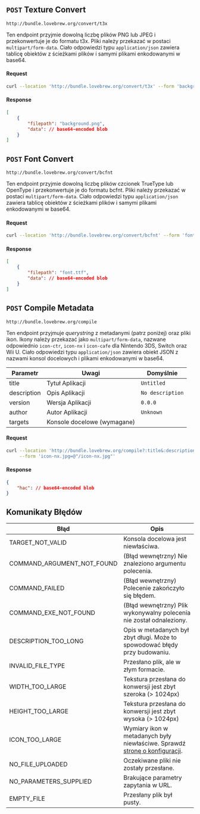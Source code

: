 ## `POST` Texture Convert

```
http://bundle.lovebrew.org/convert/t3x
```

Ten endpoint przyjmie dowolną liczbę plików PNG lub JPEG i przekonwertuje je do formatu t3x. Pliki należy przekazać w postaci `multipart/form-data`. Ciało odpowiedzi typu `application/json` zawiera tablicę obiektów z ścieżkami plików i samymi plikami enkodowanymi w base64.

<!-- tabs:start -->

#### **Request**

```bash
curl --location 'http://bundle.lovebrew.org/convert/t3x' --form 'background.png=@"/background.png"'
```

#### **Response**

```json
[
    {
        "filepath": "background.png",
        "data": // base64-encoded blob
    }
]
```

<!-- tabs:end -->

## `POST` Font Convert

```
http://bundle.lovebrew.org/convert/bcfnt
```

Ten endpoint przyjmie dowolną liczbę plików czcionek TrueType lub OpenType i przekonwertuje je do formatu bcfnt. Pliki należy przekazać w postaci `multipart/form-data`. Ciało odpowiedzi typu `application/json` zawiera tablicę obiektów z ścieżkami plików i samymi plikami enkodowanymi w base64.

<!-- tabs:start -->

#### **Request**

```bash
curl --location 'http://bundle.lovebrew.org/convert/bcfnt' --form 'font.ttf=@"/font.ttf"'
```

#### **Response**

```json
[
    {
        "filepath": "font.ttf",
        "data": // base64-encoded blob
    }
]
```

<!-- tabs:end -->

## `POST` Compile Metadata

```
http://bundle.lovebrew.org/compile
```

Ten endpoint przyjmuje _querystring_ z metadanymi (patrz poniżej) oraz pliki ikon. Ikony należy przekazać jako `multipart/form-data`, nazwane odpowiednio `icon-ctr`, `icon-nx` i `icon-cafe` dla Nintendo 3DS, Switch oraz Wii U. Ciało odpowiedzi typu `application/json` zawiera obiekt JSON z nazwami konsol docelowych i plikami enkodowanymi w base64.

| Parametr    | Uwagi                           | Domyślnie        |
| ----------- | ------------------------------- | ---------------- |
| title       | Tytuł Aplikacji                 | `Untitled`       |
| description | Opis Aplikacji                  | `No description` |
| version     | Wersja Aplikacji                | `0.0.0`          |
| author      | Autor Aplikacji                 | `Unknown`        |
| targets     | Konsole docelowe (wymagane)     |                  |

<!-- tabs:start -->

#### **Request**

```bash
curl --location 'http://bundle.lovebrew.org/compile?:title&:description&:version&:author&:targets' \
     --form 'icon-nx.jpg=@"/icon-nx.jpg"'
```

#### **Response**

```json
{
    "hac": // base64-encoded blob
}
```

<!-- tabs:end -->

## Komunikaty Błędów

| Błąd                       | Opis                                                                                                     |
| -------------------------- | --------------------------------------------------------------------------------------------------------------- |
| TARGET_NOT_VALID           | Konsola docelowa jest niewłaściwa.                                                                              |
| COMMAND_ARGUMENT_NOT_FOUND | (Błąd wewnętrzny) Nie znaleziono argumentu polecenia.                                                           |
| COMMAND_FAILED             | (Błąd wewnętrzny) Polecenie zakończyło się błędem.                                                              |
| COMMAND_EXE_NOT_FOUND      | (Błąd wewnętrzny) Plik wykonywalny polecenia nie został odnaleziony.                                            |
| DESCRIPTION_TOO_LONG       | Opis w metadanych był zbyt długi. Może to spowodować błędy przy budowaniu.                                      |
| INVALID_FILE_TYPE          | Przesłano plik, ale w złym formacie.                                                                            |
| WIDTH_TOO_LARGE            | Tekstura przesłana do konwersji jest zbyt szeroka (> 1024px)                                                    |
| HEIGHT_TOO_LARGE           | Tekstura przesłana do konwersji jest zbyt wysoka (> 1024px)                                                     |
| ICON_TOO_LARGE             | Wymiary ikon w metadanych były niewłaściwe. Sprawdź [stronę o konfiguracji](/translations/pl-pl/bundler/index?id=custom-metadata-amp-icons). |
| NO_FILE_UPLOADED           | Oczekiwane pliki nie zostały przesłane.                                                                         |
| NO_PARAMETERS_SUPPLIED     | Brakujące parametry zapytania w URL.                                                                            |
| EMPTY_FILE                 | Przesłany plik był pusty.                                                                                       |
